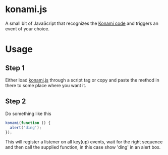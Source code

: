 konami.js
=========

A small bit of JavaScript that recognizes the [Konami code](http://en.wikipedia.org/wiki/Konami_Code) and triggers an event of your choice.


Usage
=====

Step 1
------
Either load [konami.js](https://raw.github.com/grunka/konami.js/master/konami.js) through a script tag or copy and paste the method in there to some place where you want it.

Step 2
------
Do something like this

```javascript
konami(function () {
  alert('ding');
});
```

This will register a listener on all key(up) events, wait for the right sequence and then call the supplied function, in this case show 'ding' in an alert box.
